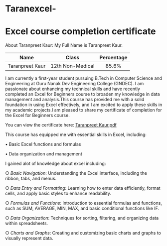 # Taranexcel-
# Excel course completion certificate 
About Taranpreet Kaur:
My Full Name is Taranpreet Kaur.

| Name | Class | Percentage | 
| :---: | :---: | :---: | 
| Taranpreet Kaur | 12th Non-Medical | 85.6% |


I am currently a first-year student pursuing B.Tech in Computer Science and Engineering at Guru Nanak Dev Engineering College (GNDEC). I am passionate about enhancing my technical skills and have recently completed an Excel for Beginners course to broaden my knowledge in data management and analysis.This course has provided me with a solid foundation in using Excel effectively, and I am excited to apply these skills in my academic projects.I am pleased to share my certificate of completion for the Excel for Beginners course.

You can view the certificate here:
[Taranpreet Kaur.pdf](https://github.com/user-attachments/files/16347550/Taranpreet.Kaur.pdf)

This course has equipped me with essential skills in Excel, including:

• Basic Excel functions and formulas

• Data organization and management

I gained alot of knowledge about excel including:

○ *Basic Navigation*: Understanding the Excel interface, including the ribbon, tabs, and menus.

○ *Data Entry and Formatting*: Learning how to enter data efficiently, format cells, and apply basic styles to enhance readability.

○ *Formulas and Functions*: Introduction to essential formulas and functions, such as SUM, AVERAGE, MIN, MAX, and basic conditional functions like IF.

○ *Data Organization*: Techniques for sorting, filtering, and organizing data within spreadsheets.

○ *Charts and Graphs*: Creating and customizing basic charts and graphs to visually represent data.


